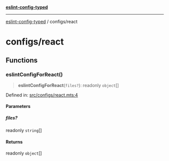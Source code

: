 [**eslint-config-typed**](../README.md)

---

[eslint-config-typed](../README.md) / configs/react

# configs/react

## Functions

### eslintConfigForReact()

> **eslintConfigForReact**(`files?`): readonly `object`[]

Defined in: [src/configs/react.mts:4](https://github.com/noshiro-pf/eslint-config-typed/blob/main/src/configs/react.mts#L4)

#### Parameters

##### files?

readonly `string`[]

#### Returns

readonly `object`[]
